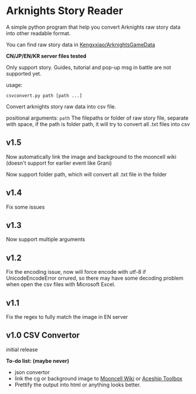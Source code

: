 # Arknights Story Reader

A simple python program that help you convert Arknights raw story data into other readable format.

You can find raw story data in [Kengxxiao/ArknightsGameData](https://github.com/Kengxxiao/ArknightsGameData)

**CN/JP/EN/KR server files tested**

Only support story. Guides, tutorial and pop-up msg in battle are not supported yet.

usage:

```
csvconvert.py path [path ...]
```

Convert arknights story raw data into csv file.

positional arguments:
  `path`        The filepaths or folder of raw story file, separate with space, if the path is folder path, it will try to convert all .txt files into csv
  
## v1.5
Now automatically link the image and background to the mooncell wiki (doesn't support for earlier event like Grani)

Now support folder path, which will convert all .txt file in the folder

## v1.4
Fix some issues

## v1.3
Now support multiple arguments


## v1.2
Fix the encoding issue, now will force encode with utf-8 if UnicodeEncodeError orrured, so there may have some decoding problem when open the csv files with Microsoft Excel.

## v1.1 
Fix the regex to fully match the image in EN server

## v1.0 CSV Convertor 
initial release



**To-do list: (maybe never)**
- json convertor
- link the cg or background image to [Mooncell Wiki](http://ak.mooncell.wiki/w/%E5%89%A7%E6%83%85%E8%B5%84%E6%BA%90%E4%B8%80%E8%A7%88) or [Aceship Toolbox](https://aceship.github.io/AN-EN-Tags/akgallery.html)
- Prettify the output into html or anything looks better.
